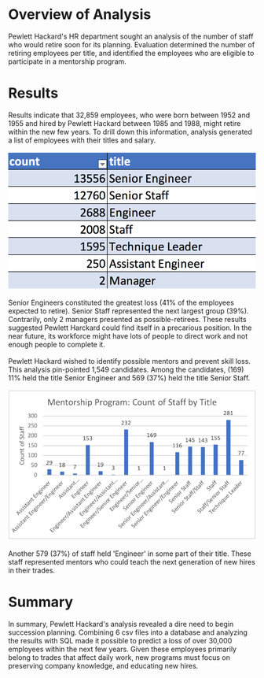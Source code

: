 # Overview of Analysis
Pewlett Hackard's HR department sought an analysis of the number of staff who would retire soon for its planning. Evaluation determined the number of retiring employees per title, and identified the employees who are eligible to participate in a mentorship program.  
# Results
Results indicate that 32,859 employees, who were born between 1952 and 1955 and hired by Pewlett Hackard between 1985 and 1988, might retire within the new few years. To drill down this information, analysis generated a list of employees with their titles and salary. 
\
\
!["Chart_Employees_Retiring.png](https://github.com/dagibbins186/Pewlett-Hackard-Analysis/blob/main/Pewlett-Hackard-Analysis%20Folder/Images/Chart_Employees_Retiring.png)
\
\
Senior Engineers constituted the greatest loss (41% of the employees expected to retire). Senior Staff represented the next largest group (39%). Contrarily, only 2 managers presented as possible-retirees. These results suggested Pewlett Harckard could find itself in a precarious position. In the near future, its workforce might have lots of people to direct work and not enough people to complete it.
\
\
Pewlett Hackard wished to identify possible mentors and prevent skill loss. This analysis pin-pointed 1,549 candidates. Among the candidates, (169) 11% held the title Senior Engineer and 569 (37%) held the title Senior Staff. 
\
\
!["MentorshipProgramChart.png"](https://github.com/dagibbins186/Pewlett-Hackard-Analysis/blob/main/Pewlett-Hackard-Analysis%20Folder/Images/MentorshipProgramChart.png)
\
\
Another 579 (37%) of staff held 'Engineer' in some part of their title. These staff represented mentors who could teach the next generation of new hires in their trades.

# Summary
In summary, Pewlett Hackard's analysis revealed a dire need to begin succession planning. Combining 6 csv files into a database and analyzing the results with SQL made it possible to predict a loss of over 30,000 employees within the next few years. Given these employees primarily belong to trades that affect daily work, new programs must focus on preserving company knowledge, and educating new hires.
